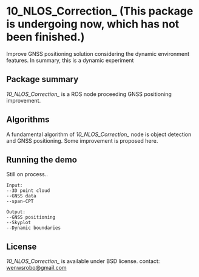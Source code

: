 # 10_NLOS_Correction_ (This package is undergoing now, which has not been finished.)
Improve GNSS positioning solution considering the dynamic environment features. In summary, this is a dynamic experiment


## Package summary

*10_NLOS_Correction_* is a ROS node proceeding GNSS positioning improvement. 

## Algorithms

A fundamental algorithm of *10_NLOS_Correction_* node is object detection and GNSS positioning. Some improvement is proposed here.

## Running the demo

Still on process..

```
Input: 
--3D point cloud
--GNSS data 
--span-CPT

Output:
--GNSS positioning 
--Skyplot
--Dynamic boundaries
```
## License

*10_NLOS_Correction_* is available under BSD license.
contact: wenwsrobo@gmail.com
